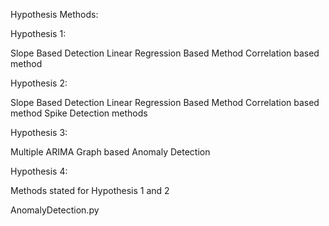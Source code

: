 Hypothesis Methods:

Hypothesis 1:

Slope Based Detection
Linear Regression Based Method
Correlation based method

Hypothesis 2:

Slope Based Detection
Linear Regression Based Method
Correlation based method
Spike Detection methods

Hypothesis 3:

Multiple ARIMA
Graph based Anomaly Detection

Hypothesis 4:

Methods stated for Hypothesis  1 and 2



AnomalyDetection.py
